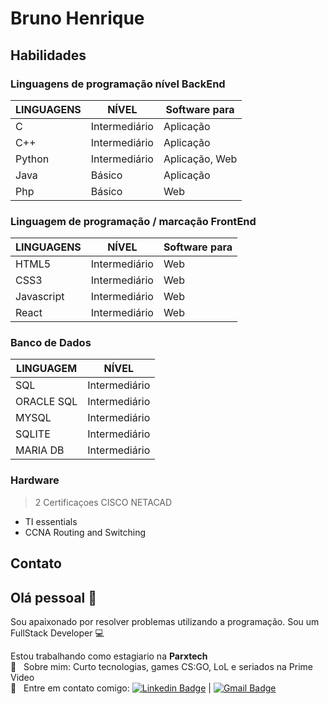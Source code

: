 # Bruno Henrique

## Habilidades
### Linguagens de programação nível BackEnd
LINGUAGENS | NÍVEL | Software para
-----------|-------|------------------------
 C        | Intermediário | Aplicação
 C++      | Intermediário | Aplicação
 Python   | Intermediário | Aplicação, Web
 Java     | Básico        | Aplicação
 Php      | Básico        | Web
 
### Linguagem de programação / marcação FrontEnd
LINGUAGENS | NÍVEL | Software para
-----------|-------|--------------------
HTML5      |Intermediário| Web
CSS3       |Intermediário| Web
Javascript |Intermediário| Web
React      |Intermediário| Web
### Banco de Dados
LINGUAGEM | NÍVEL
----------|----------
SQL        | Intermediário
ORACLE SQL | Intermediário
MYSQL      | Intermediário
SQLITE     | Intermediário
MARIA DB   | Intermediário

### Hardware 
> 2 Certificaçoes CISCO NETACAD
* TI essentials
* CCNA Routing and Switching



## Contato

## Olá pessoal 👋
Sou apaixonado por resolver problemas utilizando a programação.
Sou um FullStack Developer :computer:

 Estou trabalhando como estagiario na **Parxtech**
 <br/> 💬  &nbsp; Sobre mim: Curto tecnologias, games CS:GO, LoL e seriados na Prime Video
 <br/> :email: &nbsp; Entre em contato comigo: [![Linkedin Badge](https://img.shields.io/badge/-BrunoHenrique-blue?style=flat-square&logo=Linkedin&logoColor=white&link=https://www.linkedin.com/in/brunoH97/)](https://www.linkedin.com/in/brunoH97/) 
| 
[![Gmail Badge](https://img.shields.io/badge/-buuuzx@gmail.com-c14438?style=flat-square&logo=Gmail&logoColor=white&link=mailto:buuuzx@gmail.com)](mailto:buuuzx@gmail.com)
